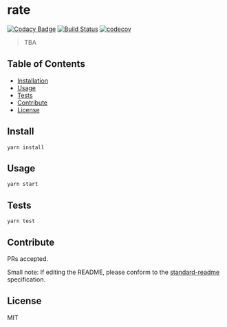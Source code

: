 # rate

[![Codacy Badge](https://api.codacy.com/project/badge/Grade/440450b47721413387aea378b0fe04a3)](https://app.codacy.com/app/9renpoto/rate?utm_source=github.com&utm_medium=referral&utm_content=9renpoto/rate&utm_campaign=badger)
[![Build Status](https://travis-ci.org/uncovertruth/rate.svg?branch=master)](https://travis-ci.org/uncovertruth/rate)
[![codecov](https://codecov.io/gh/uncovertruth/rate/branch/master/graph/badge.svg)](https://codecov.io/gh/uncovertruth/rate)

> TBA

## Table of Contents

* [Installation](#install)
* [Usage](#usage)
* [Tests](#tests)
* [Contribute](#contribute)
* [License](#license)

## Install

    yarn install

## Usage

    yarn start

## Tests

    yarn test

## Contribute

PRs accepted.

Small note: If editing the README, please conform to the [standard-readme](https://github.com/RichardLitt/standard-readme) specification.

## License

MIT
